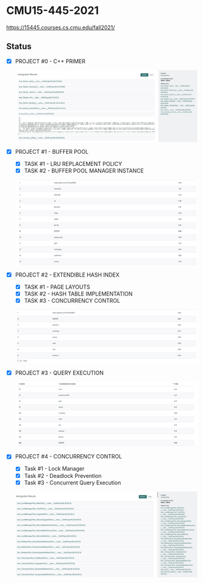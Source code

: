 # CMU15-445-2021

https://15445.courses.cs.cmu.edu/fall2021/

## Status

- [x] PROJECT #0 - C++ PRIMER

  ![](doc/pic/project0.png)

- [x] PROJECT #1 - BUFFER POOL
    - [x] TASK #1 - LRU REPLACEMENT POLICY
    - [x] TASK #2 - BUFFER POOL MANAGER INSTANCE

  ![](doc/pic/project1.png)

- [x] PROJECT #2 - EXTENDIBLE HASH INDEX
    - [x] TASK #1 - PAGE LAYOUTS
    - [x] TASK #2 - HASH TABLE IMPLEMENTATION
    - [x] TASK #3 - CONCURRENCY CONTROL

  ![](doc/pic/project2.png)

- [x] PROJECT #3 - QUERY EXECUTION

  ![](doc/pic/project3.png)

- [x] PROJECT #4 - CONCURRENCY CONTROL
    - [x] Task #1 - Lock Manager
    - [x] Task #2 - Deadlock Prevention
    - [x] Task #3 - Concurrent Query Execution

  ![](doc/pic/project4.png)

